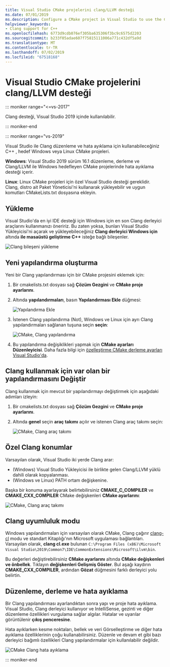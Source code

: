 ```yaml
---
title: Visual Studio CMake projelerini clang/LLVM desteği
ms.date: 07/01/2019
ms.description: Configure a CMake project in Visual Studio to use the Clang/LLVM toolchain.
helpviewer_keywords:
- Clang support for C++
ms.openlocfilehash: 6773d9cdb076ef305ba635306f3bc9c6575d2203
ms.sourcegitcommit: b233f05adae607f75815111006a771c432df5a9d
ms.translationtype: MT
ms.contentlocale: tr-TR
ms.lasthandoff: 07/02/2019
ms.locfileid: "67518168"
---
```

# <a name="clangllvm-support-in-visual-studio-cmake-projects"></a>Visual Studio CMake projelerini clang/LLVM desteği

::: moniker range="<=vs-2017"

Clang desteği, Visual Studio 2019 içinde kullanılabilir.

::: moniker-end

::: moniker range="vs-2019"

Visual Studio ile Clang düzenleme ve hata ayıklama için kullanabileceğiniz C++ , hedef Windows veya Linux CMake projeleri.

**Windows**: Visual Studio 2019 sürüm 16.1 düzenleme, derleme ve Clang/LLVM ile Windows hedefleyen CMake projelerinde hata ayıklama desteği içerir. 

**Linux**: Linux CMake projeleri için özel Visual Studio desteği gereklidir. Clang, distro ait Paket Yöneticisi'ni kullanarak yükleyebilir ve uygun komutları CMakeLists.txt dosyasına ekleyin.

## <a name="install"></a>Yükleme

Visual Studio'da en iyi IDE desteği için Windows için en son Clang derleyici araçlarını kullanmanızı öneririz. Bu zaten yoksa, bunları Visual Studio Yükleyicisi'ni açarak ve yükleyebileceğiniz **Clang derleyici Windows için** altında **ile masaüstü geliştirme C++**  isteğe bağlı bileşenler.

![Clang bileşeni yükleme](media/clang-install-vs2019.png)

## <a name="create-a-new-configuration"></a>Yeni yapılandırma oluşturma

Yeni bir Clang yapılandırması için bir CMake projesini eklemek için:

1. Bir cmakelists.txt dosyası sağ **Çözüm Gezgini** ve **CMake proje ayarlarını**.

1. Altında **yapılandırmaları**, basın **Yapılandırması Ekle** düğmesi:

   ![Yapılandırma Ekle](media/cmake-add-config-icon.png)

1. İstenen Clang yapılandırma (Not), Windows ve Linux için ayrı Clang yapılandırmaları sağlanan tuşuna seçin **seçin**:

   ![CMake, Clang yapılandırma](media/cmake-clang-configuration.png)

1. Bu yapılandırma değişiklikleri yapmak için **CMake ayarları Düzenleyicisi**. Daha fazla bilgi için [özelleştirme CMake derleme ayarları Visual Studio'da](customize-cmake-settings.md).

## <a name="modify-an-existing-configuration-to-use-clang"></a>Clang kullanmak için var olan bir yapılandırmasını Değiştir

Clang kullanmak için mevcut bir yapılandırmayı değiştirmek için aşağıdaki adımları izleyin:

1. Bir cmakelists.txt dosyası sağ **Çözüm Gezgini** ve **CMake proje ayarlarını**.

1. Altında **genel** seçin **araç takımı** açılır ve istenen Clang araç takımı seçin:

   ![CMake, Clang araç takımı](media/cmake-clang-toolset.png)

## <a name="custom-clang-locations"></a>Özel Clang konumlar

Varsayılan olarak, Visual Studio iki yerde Clang arar:

- (Windows) Visual Studio Yükleyicisi ile birlikte gelen Clang/LLVM yüklü dahili olarak kopyalanması.
- (Windows ve Linux) PATH ortam değişkenine.

Başka bir konuma ayarlayarak belirtebilirsiniz **CMAKE_C_COMPILER** ve **CMAKE_CXX_COMPILER** CMake değişkenleri **CMake ayarlarını**:

![CMake, Clang araç takımı](media/clang-location-cmake.png)

## <a name="clang-compatibility-modes"></a>Clang uyumluluk modu

Windows yapılandırmaları için varsayılan olarak CMake, Clang çağırır [clang-cl](https://llvm.org/devmtg/2014-04/PDFs/Talks/clang-cl.pdf) modu ve standart Kitaplığı'nın Microsoft uygulaması bağlantıları. Varsayılan olarak, **clang cl.exe** bulunan `C:\Program Files (x86)\Microsoft Visual Studio\2019\Common7\IDE\CommonExtensions\Microsoft\Llvm\bin`.

 Bu değerleri değiştirebilirsiniz **CMake ayarlarını** altında **CMake değişkenleri ve önbellek**. Tıklayın **değişkenleri Gelişmiş Göster**. Bul aşağı kaydırın **CMAKE_CXX_COMPILER**, ardından **Gözat** düğmesini farklı derleyici yolu belirtin.

## <a name="edit-build-and-debug"></a>Düzenleme, derleme ve hata ayıklama

Bir Clang yapılandırması ayarlandıktan sonra yapı ve proje hata ayıklama. Visual Studio, Clang derleyici kullanıyor ve IntelliSense, gezinti ve diğer düzenleme özellikleri vurgulama sağlar algılar. Hatalar ve uyarılar görüntülenir **çıkış penceresine**.

Hata ayıklarken kesme noktaları, bellek ve veri Görselleştirme ve diğer hata ayıklama özelliklerinin çoğu kullanabilirsiniz. Düzenle ve devam et gibi bazı derleyici bağımlı özellikleri Clang yapılandırmalar için kullanılabilir değildir.

![CMake Clang hata ayıklama](media/clang-debug-visualize.png)

::: moniker-end
